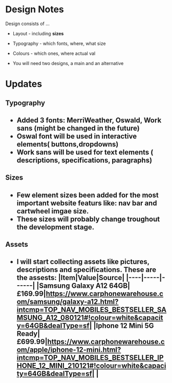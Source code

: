 # Design Notes
Design consists of ...
+ Layout - including __sizes__
+ Typography - which fonts, where, what size
+ Colours - which ones, where actual val



+ You will need two designs, a main and an alternative

# Updates

<h2> Typography <h2>

+ Added 3 fonts: MerriWeather, Oswald, Work sans (might be changed in the future)
+ Oswal font will be used in interactive elements( buttons,dropdowns)
+ Work sans will be used for text elements ( descriptions, specifications, paragraphs)

<h2> Sizes <h2>

+ Few element sizes been added for the most important website featurs like: nav bar and cartwheel imgae size.
+ These sizes will probably change troughout the development stage. 

<h2>Assets<h2>

+ I will start collecting assets like pictures, descriptions and specifications.
These are the assests:
|Item|Value|Source|
|----|-----|------|
|Samsung Galaxy A12 64GB|£169.99|https://www.carphonewarehouse.com/samsung/galaxy-a12.html?intcmp=TOP_NAV_MOBILES_BESTSELLER_SAMSUNG_A12_080121#!colour=white&capacity=64GB&dealType=sf|
|Iphone 12 Mini 5G Ready|£699.99|https://www.carphonewarehouse.com/apple/iphone-12-mini.html?intcmp=TOP_NAV_MOBILES_BESTSELLER_IPHONE_12_MINI_210121#!colour=white&capacity=64GB&dealType=sf|
|
